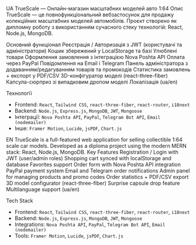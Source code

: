 UA
TrueScale — Онлайн-магазин масштабних моделей авто 1:64
Опис
TrueScale — це повнофункціональний вебзастосунок для продажу колекційних масштабних моделей автомобілів. Проєкт створено як дипломну роботу з використанням сучасного стеку технологій: React, Node.js, MongoDB.

Основний функціонал
Реєстрація / Авторизація з JWT (користувачі та адміністратори)
Кошик збережений у LocalStorage та базі
Улюблені товари
Оформлення замовлення з інтеграцією Nova Poshta API
Оплата через PayPal
Повідомлення на Email і Telegram
Панель адміністратора з додаванням/редагуванням товарів та промокодів
Статистика замовлень + експорт у PDF/CSV
3D-конфігуратор моделі (react-three-fiber)
Капсула-сюрприз зі випадковим дропом моделі
Локалізація (ua/en)

Технології
- Frontend: `React`, `Tailwind CSS`, `react-three-fiber`, `react-router`, `i18next`
- Backend: `Node.js`, `Express.js`, `MongoDB`, `JWT`, `Mongoose`
- Інтеграції: `Nova Poshta API`, `PayPal`, `Telegram Bot API`, `Email (nodemailer)`
- Інше: `Framer Motion`, `Lucide`, `jsPDF`, `Chart.js`


EN
TrueScale is a full-featured web application for selling collectible 1:64 scale car models. Developed as a diploma project using the modern MERN stack: React, Node.js, MongoDB.
Key Features
Registration / Login with JWT (user/admin roles)
Shopping cart synced with localStorage and database
Favorites support
Order form with Nova Poshta API integration
PayPal payment system
Email and Telegram order notifications
Admin panel for managing products and promo codes
Order statistics + PDF/CSV export
3D model configurator (react-three-fiber)
Surprise capsule drop feature
Multilanguage support (ua/en)

Tech Stack
- Frontend: `React`, `Tailwind CSS`, `react-three-fiber`, `react-router`, `i18next`
- Backend: `Node.js`, `Express.js`, `MongoDB`, `JWT`, `Mongoose`
- Integrations: `Nova Poshta API`, `PayPal`, `Telegram Bot API`, `Email (nodemailer)`
- Tools: `Framer Motion`, `Lucide`, `jsPDF`, `Chart.js`
